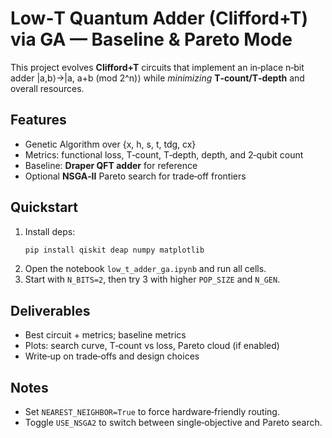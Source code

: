 # Low‑T Quantum Adder (Clifford+T) via GA — Baseline & Pareto Mode

This project evolves **Clifford+T** circuits that implement an in‑place n‑bit adder |a,b⟩→|a, a+b (mod 2^n)⟩ while *minimizing* **T‑count/T‑depth** and overall resources.

## Features
- Genetic Algorithm over {x, h, s, t, tdg, cx}
- Metrics: functional loss, T‑count, T‑depth, depth, and 2‑qubit count
- Baseline: **Draper QFT adder** for reference
- Optional **NSGA‑II** Pareto search for trade‑off frontiers

## Quickstart
1. Install deps:
   ```bash
   pip install qiskit deap numpy matplotlib
   ```
2. Open the notebook `low_t_adder_ga.ipynb` and run all cells.
3. Start with `N_BITS=2`, then try 3 with higher `POP_SIZE` and `N_GEN`.

## Deliverables
- Best circuit + metrics; baseline metrics
- Plots: search curve, T‑count vs loss, Pareto cloud (if enabled)
- Write‑up on trade‑offs and design choices

## Notes
- Set `NEAREST_NEIGHBOR=True` to force hardware‑friendly routing.
- Toggle `USE_NSGA2` to switch between single‑objective and Pareto search.
